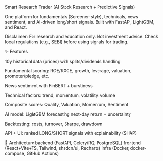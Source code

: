 Smart Research Trader (AI Stock Research + Predictive Signals)

One platform for fundamentals (Screener-style), technicals, news sentiment, and AI-driven long/short signals.
Built with FastAPI, LightGBM, and React.

Disclaimer: For research and education only. Not investment advice. Check local regulations (e.g., SEBI) before using signals for trading.

✨ Features

10y historical data (prices) with splits/dividends handling

Fundamental scoring: ROE/ROCE, growth, leverage, valuation, promoter/pledge, etc.

News sentiment with FinBERT + burstiness

Technical factors: trend, momentum, volatility, volume

Composite scores: Quality, Valuation, Momentum, Sentiment

AI model: LightGBM forecasting next-day return + uncertainty

Backtesting: costs, turnover, Sharpe, drawdown

API + UI: ranked LONG/SHORT signals with explainability (SHAP)

🧱 Architecture
backend (FastAPI, Celery/RQ, PostgreSQL)
frontend (React+Vite+TS, Tailwind, shadcn/ui, Recharts)
infra (Docker, docker-compose, GitHub Actions)
